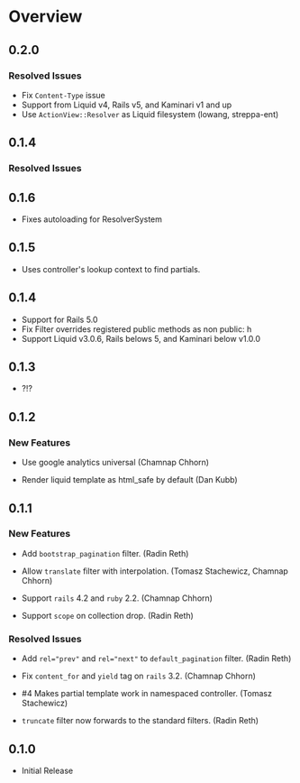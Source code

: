 # Overview

## 0.2.0

### Resolved Issues

* Fix `Content-Type` issue
* Support from Liquid v4, Rails v5, and Kaminari v1 and up
* Use `ActionView::Resolver` as Liquid filesystem (lowang, streppa-ent)

## 0.1.4

### Resolved Issues

## 0.1.6

* Fixes autoloading for ResolverSystem

## 0.1.5

* Uses controller's lookup context to find partials.

## 0.1.4

* Support for Rails 5.0
* Fix Filter overrides registered public methods as non public: h
* Support Liquid v3.0.6, Rails belows 5, and Kaminari below v1.0.0

## 0.1.3

* ?!?

## 0.1.2

### New Features

* Use google analytics universal (Chamnap Chhorn)

* Render liquid template as html_safe by default (Dan Kubb)

## 0.1.1

### New Features

* Add `bootstrap_pagination` filter. (Radin Reth)

* Allow `translate` filter with interpolation. (Tomasz Stachewicz, Chamnap Chhorn)

* Support `rails` 4.2 and `ruby` 2.2. (Chamnap Chhorn)

* Support `scope` on collection drop. (Radin Reth)


### Resolved Issues

* Add `rel="prev"` and `rel="next"` to `default_pagination` filter. (Radin Reth)

* Fix `content_for` and `yield` tag on `rails` 3.2. (Chamnap Chhorn)

* \#4 Makes partial template work in namespaced controller. (Tomasz Stachewicz)

* `truncate` filter now forwards to the standard filters. (Radin Reth)

## 0.1.0

* Initial Release
